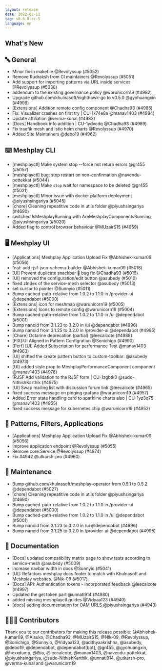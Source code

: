 ```yaml
---
layout: release
date: 2022-02-11
tag: v0.6.0-rc-5
language: en
---
```


## What's New
## 🔤 General
- Minor fix in makefile @Revolyssup (#5052)
- Remove Rudraksh from CI maintainers @Revolyssup (#5051)
- Add support for importing patterns via URL inside services @Revolyssup (#5038)
- addendum to the existing governance policy @warunicorn19 (#4992)
- Upgrade github.com/khulnasoft/nighthawk-go to v0.5.0 @gyohuangxin (#4999)
- [Extensions] Addition remote config component @Chadha93 (#4985)
- Fix: Visualizer crashes on first try | CU-1x74e8a @manav1403 (#4984)
- Update affiliation @verma-kunal (#4983)
- [Docs] Handbook info addition | CU-1ydvcdq @Chadha93 (#4969)
- Fix traefik mesh and istio helm charts @Revolyssup (#4970)
- Added Site Maintainers @debo19 (#4962)

## ⌨️ Meshplay CLI

- [meshplayctl] Make system stop --force not return errors @gr455 (#5057)
- [meshplayctl] bug: stop restart on non-confirmation @navendu-pottekkat (#5044)
- [meshplayctl] Make `stop` wait for namespace to be deleted  @gr455 (#5021)
- [meshplayctl] Minor issue with docker platform deployment @piyushsingariya (#5045)
- [chore] Cleaning repeatitive code in utils folder @piyushsingariya (#4690)
- switched IsMeshplayRunning with AreMeshplayComponentsRunning @piyushsingariya (#5020)
- Added flag to control browser behaviour @MUzairS15 (#4959)

## 🖥 Meshplay UI

- [Applications] Meshplay Application Upload Fix @Abhishek-kumar09 (#5056)
- feat: add rjsf-json-schema-builder @Abhishek-kumar09 (#5018)
- [UI] Prevent duplicate snackbar 🐛 bug fix @Chadha93 (#5016)
- [UI] removed the configuration/edit button @asubedy (#5010)
- fixed zIndex of the service-mesh selector @asubedy (#5013)
- set cursor to pointer @Sunnyio (#5011)
- Bump cached-path-relative from 1.0.2 to 1.1.0 in /provider-ui @dependabot (#5000)
- [Extensions] icon for meshmap @warunicorn19 (#5005)
- [Extensions] Icons to remote config @warunicorn19 (#5004)
- Bump cached-path-relative from 1.0.2 to 1.1.0 in /ui @dependabot (#5001)
- Bump nanoid from 3.1.23 to 3.2.0 in /ui @dependabot (#4996)
- Bump nanoid from 3.1.25 to 3.2.0 in /provider-ui @dependabot (#4995)
- [Chore] Octarine deprecation (partial) @leecalcote (#4988)
- [FIX]:UI Aligned in Pattern Configration @Sonichigo (#4990)
- [Perf] [UI] Added Subscription for performance Test @manav1403 (#4963)
- [UI] shifted the create pattern button to custom-toolbar: @asubedy (#4973)
- [UI} added style prop to  MeshplayPerformanceComponent component @manav1403 (#4976)
- [RJSF Add validation to the RJSF form | CU-1zgbtk0 @sudo-NithishKarthik (#4975)
- [UI] Swap mailing list with discussion forum link @leecalcote (#4965)
- fixed success message on pinging grafana @warunicorn19 (#4957)
- Added Error state handling card to sparkline charts also | CU-1yz3q75 @manav1403 (#4955)
- fixed success message for kubernetes chip @warunicorn19 (#4952)

## 🔋 Patterns, Filters, Applications

- [Applications] Meshplay Application Upload Fix @Abhishek-kumar09 (#5056)
- Improve application endpoint @Revolyssup (#5055)
- Remove core.Service @Revolyssup (#4974)
- Fix #4942 @utkarsh-pro (#4960)

## 🧰 Maintenance

- Bump github.com/khulnasoft/meshplay-operator from 0.5.1 to 0.5.2 @dependabot (#5027)
- [chore] Cleaning repeatitive code in utils folder @piyushsingariya (#4690)
- Bump cached-path-relative from 1.0.2 to 1.1.0 in /provider-ui @dependabot (#5000)
- Bump cached-path-relative from 1.0.2 to 1.1.0 in /ui @dependabot (#5001)
- Bump nanoid from 3.1.23 to 3.2.0 in /ui @dependabot (#4996)
- Bump nanoid from 3.1.25 to 3.2.0 in /provider-ui @dependabot (#4995)

## 📖 Documentation

- [Docs] updated compatibility matrix page to show tests according to service-mesh @asubedy (#5009)
- increase navbar width in docs @Sunnyio (#5041)
- [UI]: Refactors meshplay docs footer to match with Khulnasoft and Meshplay websites. @Nik-09 (#5017)
- [Docs] API: Authentication tokens - incorporated feedback @leecalcote (#4997)
- Updated the get token part @unnati914 (#4980)
- added missing meshplayctl guides @Vidyaa123 (#4940)
- [docs] adding documentation for OAM URLS @piyushsingariya (#4943)

## 👨🏽‍💻 Contributors

Thank you to our contributors for making this release possible:
@Abhishek-kumar09, @Aisuko, @Chadha93, @MUzairS15, @Nik-09, @Revolyssup, @Sonichigo, @Sunnyio, @Vidyaa123, @adithyaakrishna, @asubedy, @debo19, @dependabot, @dependabot[bot], @gr455, @gyohuangxin, @hexxdump, @l5io, @leecalcote, @manav1403, @navendu-pottekkat, @piyushsingariya, @sudo-NithishKarthik, @unnati914, @utkarsh-pro, @verma-kunal and @warunicorn19
